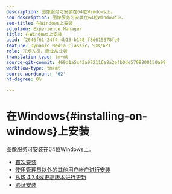```yaml
---
description: 图像服务可安装在64位Windows上。
seo-description: 图像服务可安装在64位Windows上。
seo-title: 在Windows上安装
solution: Experience Manager
title: 在Windows上安装
uuid: f2646f61-24f4-4b15-b148-f8d615378fe0
feature: Dynamic Media Classic，SDK/API
role: 开发人员，商业从业者
translation-type: tm+mt
source-git-commit: 469d1a5c43a972116a8a2efb0de5708800130a99
workflow-type: tm+mt
source-wordcount: '62'
ht-degree: 0%

---
```



# 在Windows{#installing-on-windows}上安装

图像服务可安装在64位Windows上。

* [首次安装](t-first-time-installation-win.md)
* [使用管理员以外的其他用户帐户进行安装](t-diff-account-win.md)
* [从IS 4.7.4或更高版本进行更新](t-update-win.md)
* [验证安装](t-verify-win.md)

